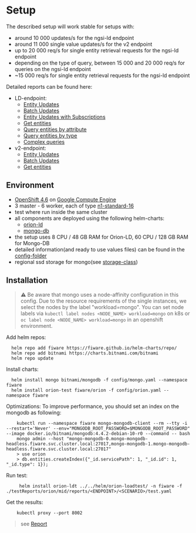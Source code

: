 # Setup

The described setup will work stable for setups with:
- around 10 000 updates/s for the ngsi-ld endpoint 
- around 11 000 single value updates/s for the v2 endpoint
- up to 20 000 req/s for single entity retrieval requests for the ngsi-ld endpoint
- depending on the type of query, between 15 000 and 20 000 req/s for queries on the ngsi-ld endpoint
- ~15 000 req/s for single entity retrieval requests for the ngsi-ld endpoint


Detailed reports can be found here:
* LD-endpoint:
    * [Entity Updates](https://fiware.github.io/orion-loadtest/testReports/orion/mid/reports/ld/EntityUpdateSimulation/gatling-report.html) 
    * [Batch Updates](https://fiware.github.io/orion-loadtest/testReports/orion/mid/reports/ld/BatchUpdateSimulation/gatling-report.html)
    * [Entity Updates with Subscriptions](https://fiware.github.io/orion-loadtest/testReports/orion/mid/reports/ld/EntityUpdateWithSubscriptionSimulation/gatling-report.html) 
    * [Get entities](https://fiware.github.io/orion-loadtest/testReports/orion/mid/reports/ld/GetSingleEntitiesSimulation/gatling-report.html) 
    * [Query entities by attribute](https://fiware.github.io/orion-loadtest/testReports/orion/mid/reports/ld/QueryEntitiesByAttributeSimulation/gatling-report.html) 
    * [Query entities by type](https://fiware.github.io/orion-loadtest/testReports/orion/mid/reports/ld/QueryEntitiesByTypeSimulation/gatling-report.html) 
    * [Complex queries](https://fiware.github.io/orion-loadtest/testReports/orion/mid/reports/ld/ComplexQueryEntitiesByAttributeSimulation/gatling-report.html) 
* v2-endpoint:
    * [Entity Updates](https://fiware.github.io/orion-loadtest/testReports/orion/mid/reports/v2/EntityUpdateSimulation/gatling-report.html) 
    * [Batch Updates](https://fiware.github.io/orion-loadtest/testReports/orion/mid/reports/v2/BatchUpdateSimulation/gatling-report.html) 
    * [Get entities](https://fiware.github.io/orion-loadtest/testReports/orion/mid/reports/v2/GetSingleEntitiesSimulation/gatling-report.html) 
    

## Environment

- [OpenShift 4.6](https://docs.openshift.com/container-platform/4.6/welcome/index.html) on [Google Compute Engine](https://cloud.google.com/compute)
- 3 master - 6 worker, each of type [n1-standard-16](https://cloud.google.com/compute/docs/machine-types)
- test where run inside the same cluster
- all components are deployed using the following helm-charts:
    - [orion-ld](https://github.com/FIWARE/helm-charts/tree/main/charts/orion)
    - [mongo-db](https://github.com/bitnami/charts/tree/master/bitnami/mongodb)
- the setup uses 8 CPU / 48 GB RAM for Orion-LD, 60 CPU / 128 GB RAM for Mongo-DB
- detailed information(and ready to use values files) can be found in the [config-folder](config)
- regional ssd storage for mongo(see [storage-class](config/storage-class.yaml))

## Installation

> :warning: Be aware that mongo uses a node-affinity configuration in this config. Due to the resource requirements of the single instances, we 
> select the nodes by the label "workload=mongo". You can set node labels via `kubectl label nodes <NODE_NAME> workload=mongo` on k8s or 
>`oc label node <NODE_NAME> workload=mongo` in an openshift environment.

Add helm repos:
```
  helm repo add fiware https://fiware.github.io/helm-charts/repo/
  helm repo add bitnami https://charts.bitnami.com/bitnami
  helm repo update
```

Install charts:
```
  helm install mongo bitnami/mongodb -f config/mongo.yaml --namespace fiware
  helm install orion-test fiware/orion -f config/orion.yaml --namespace fiware
```

Optimizations:
To improve performance, you should set an index on the mongodb as following:
```
    kubectl run --namespace fiware mongo-mongodb-client --rm --tty -i --restart='Never' --env="MONGODB_ROOT_PASSWORD=$MONGODB_ROOT_PASSWORD" --image docker.io/bitnami/mongodb:4.4.2-debian-10-r0 --command -- bash
    mongo admin --host "mongo-mongodb-0.mongo-mongodb-headless.fiware.svc.cluster.local:27017,mongo-mongodb-1.mongo-mongodb-headless.fiware.svc.cluster.local:27017"
    > use orion
    > db.entities.createIndex({"_id.servicePath": 1, "_id.id": 1, "_id.type": 1});
```

Run test:
```
     helm install orion-ldt ../../helm/orion-loadtest/ -n fiware -f ./testReports/orion/mid/reports/<ENDPOINT>/<SCENARIO>/test.yaml
```

Get the results:
```
    kubectl proxy --port 8002
```
> see [Report](http://localhost:8002/api/v1/namespaces/fiware/services/orion-ldt-orion-loadtest:8080/proxy/)
